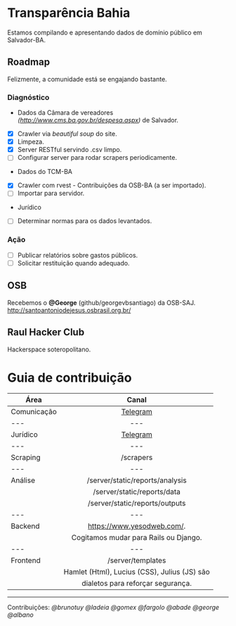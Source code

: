 # Transparência Bahia
Estamos compilando e apresentando dados de domínio público em Salvador-BA.  

## Roadmap
Felizmente, a comunidade está se engajando  bastante.  

### Diagnóstico
* Dados da Câmara de vereadores *(http://www.cms.ba.gov.br/despesa.aspx)* de Salvador.  
- [X] Crawler via *beautiful soup* do site.  
- [X] Limpeza.  
- [X] Server RESTful servindo .csv limpo.  
- [ ] Configurar server para rodar scrapers periodicamente.  

* Dados do TCM-BA
- [X] Crawler com rvest - Contribuições da OSB-BA (a ser importado).  	
- [ ] Importar para servidor.  

* Jurídico
- [ ] Determinar normas para os dados levantados.  

### Ação
- [ ] Publicar relatórios sobre gastos públicos.  
- [ ] Solicitar restituição quando adequado.  

## OSB
Recebemos o **@George** (github/georgevbsantiago) da OSB-SAJ.  
http://santoantoniodejesus.osbrasil.org.br/  

 
## Raul Hacker Club
Hackerspace soteropolitano.  

# Guia de contribuição
| Área          | Canal        			   	 	|
| ------------- |:--------------------------------------------:	|
| Comunicação   | [Telegram](https://t.me/raspagemRaulHC)	|
| ---           | ---						|
| Jurídico      | [Telegram](https://t.me/raspagemRaulHC)   	|
| ---           | ---						|
| Scraping      | /scrapers					|
| ---           | ---						|
| Análise       | /server/static/reports/analysis		|
|               | /server/static/reports/data			|
|               | /server/static/reports/outputs                |
| ---           | ---						|
| Backend	| https://www.yesodweb.com/.                    |
|               | Cogitamos mudar para Rails ou Django.         |
| ---           | ---						|
| Frontend      | /server/templates                             |
|               | Hamlet (Html), Lucius (CSS), Julius (JS) são  |
|               | dialetos para reforçar segurança.             |

---
Contribuições: *@brunotuy @ladeia @gomex @fargolo @abade @george @albano*
